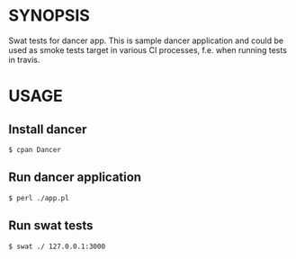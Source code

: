 # SYNOPSIS

Swat tests for dancer app. This is sample dancer application and could be used as smoke tests target in various
CI processes, f.e. when running tests in travis.

# USAGE

## Install dancer

    $ cpan Dancer

## Run dancer  application

    $ perl ./app.pl
    
## Run swat tests

    $ swat ./ 127.0.0.1:3000    

